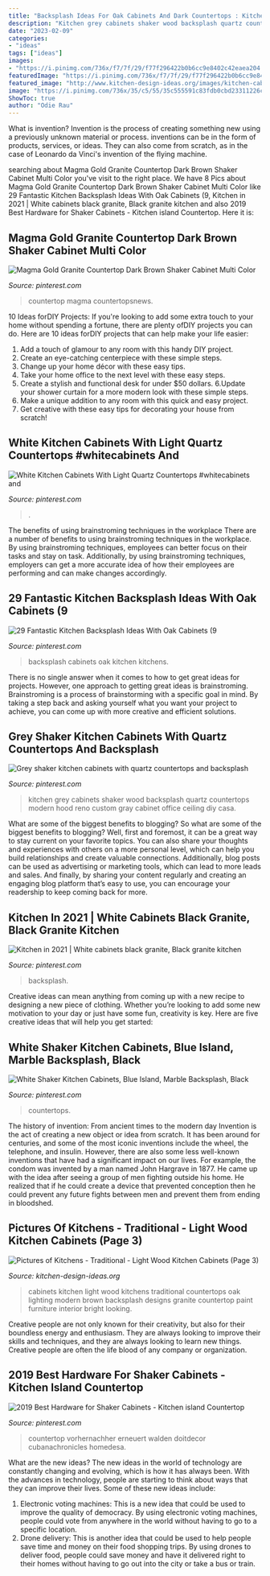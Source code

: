 ```yaml
---
title: "Backsplash Ideas For Oak Cabinets And Dark Countertops : Kitchen Grey Cabinets Shaker Wood Backsplash Quartz Countertops Modern Hood Reno Custom Gray Cabinet Office Ceiling Diy Casa"
description: "Kitchen grey cabinets shaker wood backsplash quartz countertops modern hood reno custom gray cabinet office ceiling diy casa"
date: "2023-02-09"
categories:
- "ideas"
tags: ["ideas"]
images:
- "https://i.pinimg.com/736x/f7/7f/29/f77f296422b0b6cc9e8402c42eaea204.jpg"
featuredImage: "https://i.pinimg.com/736x/f7/7f/29/f77f296422b0b6cc9e8402c42eaea204.jpg"
featured_image: "http://www.kitchen-design-ideas.org/images/kitchen-cabinets-traditional-light-wood-082-s18062776.jpg"
image: "https://i.pinimg.com/736x/35/c5/55/35c555591c83fdb0cbd23311226c268d.jpg"
ShowToc: true
author: "Odie Rau"
---
```



What is invention?
Invention is the process of creating something new using a previously unknown material or process. inventions can be in the form of products, services, or ideas. They can also come from scratch, as in the case of Leonardo da Vinci's invention of the flying machine.

	

		
searching about Magma Gold Granite Countertop Dark Brown Shaker Cabinet Multi Color you've visit to the right place. We have 8 Pics about Magma Gold Granite Countertop Dark Brown Shaker Cabinet Multi Color like 29 Fantastic Kitchen Backsplash Ideas With Oak Cabinets (9, Kitchen in 2021 | White cabinets black granite, Black granite kitchen and also 2019 Best Hardware for Shaker Cabinets - Kitchen island Countertop. Here it is:
		
    
## Magma Gold Granite Countertop Dark Brown Shaker Cabinet Multi Color

<img loading=lazy src="https://i.pinimg.com/736x/e3/17/6a/e3176a4f7b4d3285732c049c0f0099d4.jpg" onerror="this.onerror=null;this.src='https://tse3.mm.bing.net/th?id=OIP.MRZqQB_9P6K9BpMjbZACTwHaLH&amp;pid=15.1';" alt="Magma Gold Granite Countertop Dark Brown Shaker Cabinet Multi Color">

_Source: pinterest.com_

>countertop magma countertopsnews. 

	

10 Ideas forDIY Projects:
If you're looking to add some extra touch to your home without spending a fortune, there are plenty ofDIY projects you can do. Here are 10 ideas forDIY projects that can help make your life easier:
1. Add a touch of glamour to any room with this handy DIY project.
2. Create an eye-catching centerpiece with these simple steps.
3. Change up your home décor with these easy tips.
4. Take your home office to the next level with these easy steps.
5. Create a stylish and functional desk for under $50 dollars. 
6.Update your shower curtain for a more modern look with these simple steps. 
7. Make a unique addition to any room with this quick and easy project. 
8. Get creative with these easy tips for decorating your house from scratch!

    
## White Kitchen Cabinets With Light Quartz Countertops #whitecabinets And

<img loading=lazy src="https://i.pinimg.com/736x/35/c5/55/35c555591c83fdb0cbd23311226c268d.jpg" onerror="this.onerror=null;this.src='https://tse2.mm.bing.net/th?id=OIP.WGm3zx_uInJG9PzUGuxjewHaFj&amp;pid=15.1';" alt="White Kitchen Cabinets With Light Quartz Countertops #whitecabinets and">

_Source: pinterest.com_

>. 

	

The benefits of using brainstroming techniques in the workplace
There are a number of benefits to using brainstroming techniques in the workplace. By using brainstroming techniques, employees can better focus on their tasks and stay on task. Additionally, by using brainstroming techniques, employers can get a more accurate idea of how their employees are performing and can make changes accordingly.

    
## 29 Fantastic Kitchen Backsplash Ideas With Oak Cabinets (9

<img loading=lazy src="https://i.pinimg.com/736x/45/21/f2/4521f24107f3503207bbb9dccb944a8d.jpg" onerror="this.onerror=null;this.src='https://tse2.mm.bing.net/th?id=OIP.eIYT1bMJEyH0lJuYxw12ZwHaLD&amp;pid=15.1';" alt="29 Fantastic Kitchen Backsplash Ideas With Oak Cabinets (9">

_Source: pinterest.com_

>backsplash cabinets oak kitchen kitchens. 

	

There is no single answer when it comes to how to get great ideas for projects. However, one approach to getting great ideas is brainstroming. Brainstroming is a process of brainstorming with a specific goal in mind. By taking a step back and asking yourself what you want your project to achieve, you can come up with more creative and efficient solutions.

    
## Grey Shaker Kitchen Cabinets With Quartz Countertops And Backsplash

<img loading=lazy src="https://i.pinimg.com/736x/f7/7f/29/f77f296422b0b6cc9e8402c42eaea204.jpg" onerror="this.onerror=null;this.src='https://tse1.mm.bing.net/th?id=OIP.dRWeuTwn8BTBKwDeE3ElsAHaJ3&amp;pid=15.1';" alt="Grey shaker kitchen cabinets with quartz countertops and backsplash">

_Source: pinterest.com_

>kitchen grey cabinets shaker wood backsplash quartz countertops modern hood reno custom gray cabinet office ceiling diy casa. 

	

What are some of the biggest benefits to blogging?
So what are some of the biggest benefits to blogging? Well, first and foremost, it can be a great way to stay current on your favorite topics. You can also share your thoughts and experiences with others on a more personal level, which can help you build relationships and create valuable connections. Additionally, blog posts can be used as advertising or marketing tools, which can lead to more leads and sales. And finally, by sharing your content regularly and creating an engaging blog platform that’s easy to use, you can encourage your readership to keep coming back for more.

    
## Kitchen In 2021 | White Cabinets Black Granite, Black Granite Kitchen

<img loading=lazy src="https://i.pinimg.com/736x/de/0b/0c/de0b0c971e3b3eb89933146f35827dc1.jpg" onerror="this.onerror=null;this.src='https://tse1.mm.bing.net/th?id=OIP.3cjpUQj5OxO6vBpJDjFbyQHaJ3&amp;pid=15.1';" alt="Kitchen in 2021 | White cabinets black granite, Black granite kitchen">

_Source: pinterest.com_

>backsplash. 

	

Creative ideas can mean anything from coming up with a new recipe to designing a new piece of clothing. Whether you’re looking to add some new motivation to your day or just have some fun, creativity is key. Here are five creative ideas that will help you get started: 

    
## White Shaker Kitchen Cabinets, Blue Island, Marble Backsplash, Black

<img loading=lazy src="https://i.pinimg.com/736x/49/18/68/49186816b31d0cce41b8701eeba0dfef.jpg" onerror="this.onerror=null;this.src='https://tse1.mm.bing.net/th?id=OIP.LYQW-ZeyasBGHkyyR49u2wHaLG&amp;pid=15.1';" alt="White Shaker Kitchen Cabinets, Blue Island, Marble Backsplash, Black">

_Source: pinterest.com_

>countertops. 

	

The history of invention: From ancient times to the modern day
Invention is the act of creating a new object or idea from scratch. It has been around for centuries, and some of the most iconic inventions include the wheel, the telephone, and insulin. However, there are also some less well-known inventions that have had a significant impact on our lives. For example, the condom was invented by a man named John Hargrave in 1877. He came up with the idea after seeing a group of men fighting outside his home. He realized that if he could create a device that prevented conception then he could prevent any future fights between men and prevent them from ending in bloodshed.

    
## Pictures Of Kitchens - Traditional - Light Wood Kitchen Cabinets (Page 3)

<img loading=lazy src="http://www.kitchen-design-ideas.org/images/kitchen-cabinets-traditional-light-wood-082-s18062776.jpg" onerror="this.onerror=null;this.src='https://tse3.mm.bing.net/th?id=OIP.l1mAaNIjb5CFX42KxZ12AgHaGH&amp;pid=15.1';" alt="Pictures of Kitchens - Traditional - Light Wood Kitchen Cabinets (Page 3)">

_Source: kitchen-design-ideas.org_

>cabinets kitchen light wood kitchens traditional countertops oak lighting modern brown backsplash designs granite countertop paint furniture interior bright looking. 

	

Creative people are not only known for their creativity, but also for their boundless energy and enthusiasm. They are always looking to improve their skills and techniques, and they are always looking to learn new things. Creative people are often the life blood of any company or organization.

    
## 2019 Best Hardware For Shaker Cabinets - Kitchen Island Countertop

<img loading=lazy src="https://i.pinimg.com/736x/30/35/4f/30354fbe8f57262f465cad442943c8dd.jpg" onerror="this.onerror=null;this.src='https://tse4.mm.bing.net/th?id=OIP.SutOqw6vSHeZxcdiu9xa-AHaLH&amp;pid=15.1';" alt="2019 Best Hardware for Shaker Cabinets - Kitchen island Countertop">

_Source: pinterest.com_

>countertop vorhernachher erneuert walden doitdecor cubanachronicles homedesa. 

	

What are the new ideas?
The new ideas in the world of technology are constantly changing and evolving, which is how it has always been. With the advances in technology, people are starting to think about ways that they can improve their lives. Some of these new ideas include: 
1. Electronic voting machines: This is a new idea that could be used to improve the quality of democracy. By using electronic voting machines, people could vote from anywhere in the world without having to go to a specific location. 
2. Drone delivery: This is another idea that could be used to help people save time and money on their food shopping trips. By using drones to deliver food, people could save money and have it delivered right to their homes without having to go out into the city or take a bus or train. 

